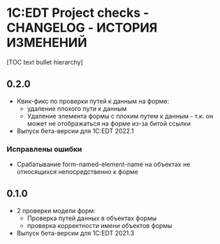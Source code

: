 # 1С:EDT Project checks - CHANGELOG - ИСТОРИЯ ИЗМЕНЕНИЙ

[TOC text bullet hierarchy]

## 0.2.0

- Квик-фикс по проверки путей к данным на форме:
   - удаление плохого пути к данным
   - Удаление элемента формы с плохим путем к данным - т.к. он может не отображаться на форме из-за битой ссылки
- Выпуск бета-версии для 1C:EDT 2022.1

### Исправлены ошибки

- Срабатывание form-named-element-name на объектах не относящихся непосредственно к форме

## 0.1.0

- 2 проверки модели форм:
   - Проверка путей данных в объектах формы
   - проверка корректности имени объектов формы
- Выпуск бета-версии для 1C:EDT 2021.3



